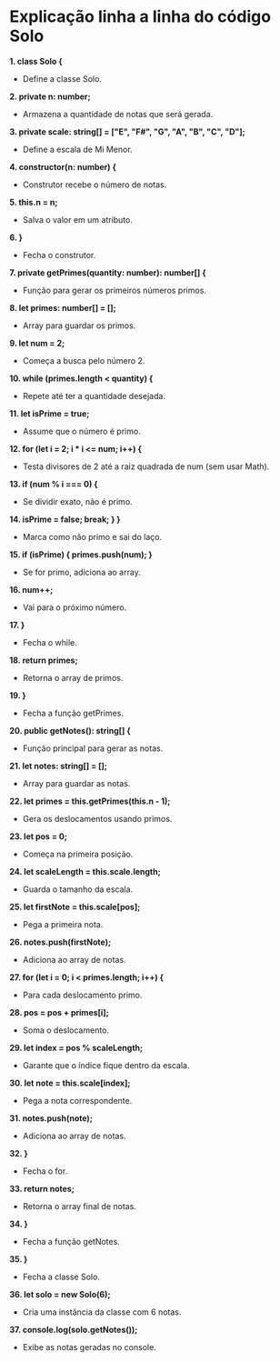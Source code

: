 # Explicação linha a linha do código Solo

**1. class Solo {**
- Define a classe Solo.

**2. private n: number;**
- Armazena a quantidade de notas que será gerada.

**3. private scale: string[] = ["E", "F#", "G", "A", "B", "C", "D"];**
- Define a escala de Mi Menor.

**4. constructor(n: number) {**
- Construtor recebe o número de notas.

**5. this.n = n;**
- Salva o valor em um atributo.

**6. }**
- Fecha o construtor.

**7. private getPrimes(quantity: number): number[] {**
- Função para gerar os primeiros números primos.

**8. let primes: number[] = [];**
- Array para guardar os primos.

**9. let num = 2;**
- Começa a busca pelo número 2.

**10. while (primes.length < quantity) {**
- Repete até ter a quantidade desejada.

**11. let isPrime = true;**
- Assume que o número é primo.

**12. for (let i = 2; i * i <= num; i++) {**
- Testa divisores de 2 até a raiz quadrada de num (sem usar Math).

**13. if (num % i === 0) {**
- Se dividir exato, não é primo.

**14. isPrime = false; break; } }**
- Marca como não primo e sai do laço.

**15. if (isPrime) { primes.push(num); }**
- Se for primo, adiciona ao array.

**16. num++;**
- Vai para o próximo número.

**17. }**
- Fecha o while.

**18. return primes;**
- Retorna o array de primos.

**19. }**
- Fecha a função getPrimes.

**20. public getNotes(): string[] {**
- Função principal para gerar as notas.

**21. let notes: string[] = [];**
- Array para guardar as notas.

**22. let primes = this.getPrimes(this.n - 1);**
- Gera os deslocamentos usando primos.

**23. let pos = 0;**
- Começa na primeira posição.

**24. let scaleLength = this.scale.length;**
- Guarda o tamanho da escala.

**25. let firstNote = this.scale[pos];**
- Pega a primeira nota.

**26. notes.push(firstNote);**
- Adiciona ao array de notas.

**27. for (let i = 0; i < primes.length; i++) {**
- Para cada deslocamento primo.

**28. pos = pos + primes[i];**
- Soma o deslocamento.

**29. let index = pos % scaleLength;**
- Garante que o índice fique dentro da escala.

**30. let note = this.scale[index];**
- Pega a nota correspondente.

**31. notes.push(note);**
- Adiciona ao array de notas.

**32. }**
- Fecha o for.

**33. return notes;**
- Retorna o array final de notas.

**34. }**
- Fecha a função getNotes.

**35. }**
- Fecha a classe Solo.

**36. let solo = new Solo(6);**
- Cria uma instância da classe com 6 notas.

**37. console.log(solo.getNotes());**
- Exibe as notas geradas no console.
